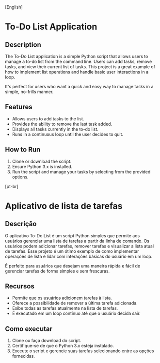 [English]
# To-Do List Application

## Description
The To-Do List application is a simple Python script that allows users to manage a to-do list from the command line. Users can add tasks, remove tasks, and view their current list of tasks. This project is a great example of how to implement list operations and handle basic user interactions in a loop.

It's perfect for users who want a quick and easy way to manage tasks in a simple, no-frills manner.

## Features
- Allows users to add tasks to the list.
- Provides the ability to remove the last task added.
- Displays all tasks currently in the to-do list.
- Runs in a continuous loop until the user decides to quit.

## How to Run
1. Clone or download the script.
2. Ensure Python 3.x is installed.
3. Run the script and manage your tasks by selecting from the provided options.

[pt-br]
# Aplicativo de lista de tarefas

## Descrição
O aplicativo To-Do List é um script Python simples que permite aos usuários gerenciar uma lista de tarefas a partir da linha de comando. Os usuários podem adicionar tarefas, remover tarefas e visualizar a lista atual de tarefas. Esse projeto é um ótimo exemplo de como implementar operações de lista e lidar com interações básicas do usuário em um loop.

É perfeito para usuários que desejam uma maneira rápida e fácil de gerenciar tarefas de forma simples e sem frescuras.

## Recursos
- Permite que os usuários adicionem tarefas à lista.
- Oferece a possibilidade de remover a última tarefa adicionada.
- Exibe todas as tarefas atualmente na lista de tarefas.
- É executado em um loop contínuo até que o usuário decida sair.

## Como executar
1. Clone ou faça download do script.
2. Certifique-se de que o Python 3.x esteja instalado.
3. Execute o script e gerencie suas tarefas selecionando entre as opções fornecidas.

